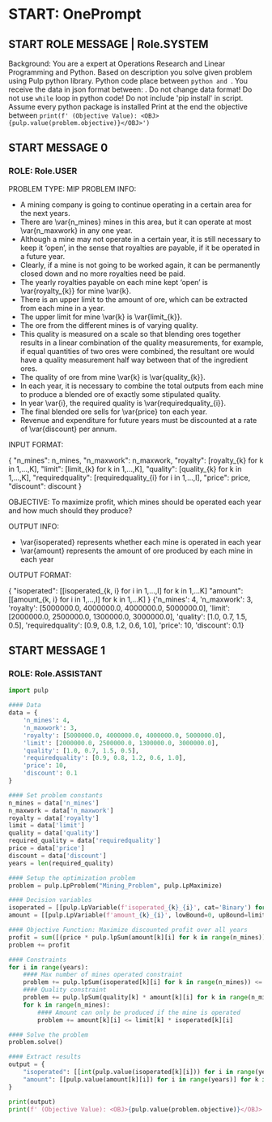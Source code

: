 # START: OnePrompt 
## START ROLE MESSAGE | Role.SYSTEM 
Background: You are a expert at Operations Research and Linear Programming and Python. Based on description you solve given problem using Pulp python library. Python code place between ```python and ```. You receive the data in json format between: <DATA></DATA>. Do not change data format! Do not use `while` loop in python code! Do not include 'pip install' in script. Assume every python package is installed Print at the end the objective between <OBJ></OBJ> `print(f' (Objective Value): <OBJ>{pulp.value(problem.objective)}</OBJ>')`  
## START MESSAGE 0 
### ROLE: Role.USER
<DESCRIPTION>
PROBLEM TYPE: MIP
PROBLEM INFO:

- A mining company is going to continue operating in a certain area for the next years. 
- There are \var{n_mines} mines in this area, but it can operate at most \var{n_maxwork} in any one year. 
- Although a mine may not operate in a certain year, it is still necessary to keep it ‘open’, in the sense that royalties are payable, if it be operated in a future year. 
- Clearly, if a mine is not going to be worked again, it can be permanently closed down and no more royalties need be paid. 
- The yearly royalties payable on each mine kept ‘open’ is \var{royalty_{k}} for mine \var{k}.
- There is an upper limit to the amount of ore, which can be extracted from each mine in a year. 
- The upper limit for mine \var{k} is \var{limit_{k}}.
- The ore from the different mines is of varying quality.
- This quality is measured on a scale so that blending ores together results in a linear combination of the quality measurements, for example, if equal quantities of two ores were combined, the resultant ore would have a quality measurement half way between
that of the ingredient ores. 
- The quality of ore from mine \var{k} is \var{quality_{k}}.
- In each year, it is necessary to combine the total outputs from each mine to produce a blended ore of exactly some stipulated quality.
- In year \var{i}, the required quality is \var{requiredquality_{i}}.
- The final blended ore sells for \var{price} ton each year. 
- Revenue and expenditure for future years must be discounted at a rate of \var{discount} per annum.

INPUT FORMAT:

{
    "n_mines": n_mines,
    "n_maxwork": n_maxwork,
    "royalty": [royalty_{k} for k in 1,...,K],
    "limit": [limit_{k} for k in 1,...,K],
    "quality": [quality_{k} for k in 1,...,K],
    "requiredquality": [requiredquality_{i} for i in 1,...,I],
    "price": price,
    "discount": discount
}


OBJECTIVE: To maximize profit, which mines should be operated each year and how much should they produce?

OUTPUT INFO:

- \var{isoperated} represents whether each mine is operated in each year
- \var{amount} represents the amount of ore produced by each mine in each year

OUTPUT FORMAT:

{
    "isoperated": [[isoperated_{k, i} for i in 1,...,I] for k in 1,...K]
    "amount": [[amount_{k, i} for i in 1,...,I] for k in 1,...K]
}
</DESCRIPTION>
<DATA>
{'n_mines': 4, 'n_maxwork': 3, 'royalty': [5000000.0, 4000000.0, 4000000.0, 5000000.0], 'limit': [2000000.0, 2500000.0, 1300000.0, 3000000.0], 'quality': [1.0, 0.7, 1.5, 0.5], 'requiredquality': [0.9, 0.8, 1.2, 0.6, 1.0], 'price': 10, 'discount': 0.1}</DATA>


## START MESSAGE 1 
### ROLE: Role.ASSISTANT
```python
import pulp

#### Data
data = {
    'n_mines': 4,
    'n_maxwork': 3,
    'royalty': [5000000.0, 4000000.0, 4000000.0, 5000000.0],
    'limit': [2000000.0, 2500000.0, 1300000.0, 3000000.0],
    'quality': [1.0, 0.7, 1.5, 0.5],
    'requiredquality': [0.9, 0.8, 1.2, 0.6, 1.0],
    'price': 10,
    'discount': 0.1
}

#### Set problem constants
n_mines = data['n_mines']
n_maxwork = data['n_maxwork']
royalty = data['royalty']
limit = data['limit']
quality = data['quality']
required_quality = data['requiredquality']
price = data['price']
discount = data['discount']
years = len(required_quality)

#### Setup the optimization problem
problem = pulp.LpProblem("Mining_Problem", pulp.LpMaximize)

#### Decision variables
isoperated = [[pulp.LpVariable(f'isoperated_{k}_{i}', cat='Binary') for i in range(years)] for k in range(n_mines)]
amount = [[pulp.LpVariable(f'amount_{k}_{i}', lowBound=0, upBound=limit[k]) for i in range(years)] for k in range(n_mines)]

#### Objective Function: Maximize discounted profit over all years
profit = sum([(price * pulp.lpSum(amount[k][i] for k in range(n_mines)) - pulp.lpSum(royalty[k] * isoperated[k][i] for k in range(n_mines))) / ((1 + discount) ** i) for i in range(years)])
problem += profit

#### Constraints
for i in range(years):
    #### Max number of mines operated constraint
    problem += pulp.lpSum(isoperated[k][i] for k in range(n_mines)) <= n_maxwork
    #### Quality constraint
    problem += pulp.lpSum(quality[k] * amount[k][i] for k in range(n_mines)) == required_quality[i] * pulp.lpSum(amount[k][i] for k in range(n_mines))
    for k in range(n_mines):
        #### Amount can only be produced if the mine is operated
        problem += amount[k][i] <= limit[k] * isoperated[k][i]

#### Solve the problem
problem.solve()

#### Extract results
output = {
    "isoperated": [[int(pulp.value(isoperated[k][i])) for i in range(years)] for k in range(n_mines)],
    "amount": [[pulp.value(amount[k][i]) for i in range(years)] for k in range(n_mines)]
}

print(output)
print(f' (Objective Value): <OBJ>{pulp.value(problem.objective)}</OBJ>')
```


